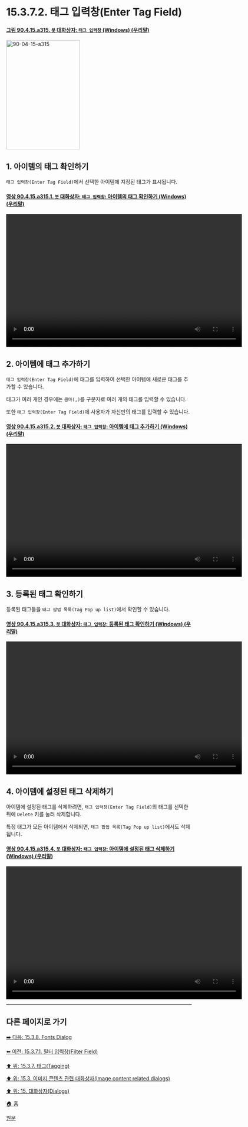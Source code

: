 # 15.3.7.2. 태그 입력창(Enter Tag Field)

<a id="90-04-15-a315"></a>

#### [그림 90.4.15.a315. `붓` 대화상자: `태그 입력창` (Windows) (우리말)](./90-04-0015-brushes.md#90-04-15-a315)
<img width="200" height="296" alt="90-04-15-a315" src="https://github.com/user-attachments/assets/3a539697-b201-4495-860c-a1f03322cb34" />

<a id="15-03-07-02-s1"></a>

## 1. 아이템의 태그 확인하기
`태그 입력창(Enter Tag Field)`에서 선택한 아이템에 지정된 태그가 표시됩니다.

<a id="90-04-15-a315-01"></a>

#### [영상 90.4.15.a315.1. `붓` 대화상자: `태그 입력창`: 아이템의 태그 확인하기 (Windows) (우리말)](./90-04-0015-brushes.md#90-04-15-a315-01)
<video controls="controls" width="640" height="360" src="https://github.com/user-attachments/assets/c30af8b7-cf95-4fab-96de-7f3130f8aa41"></video>

<a id="15-03-07-02-s2"></a>

## 2. 아이템에 태그 추가하기
`태그 입력창(Enter Tag Field)`에 태그를 입력하여 선택한 아이템에 새로운 태그를 추가할 수 있습니다.

태그가 여러 개인 경우에는 `콤마(,)`를 구분자로 여러 개의 태그를 입력할 수 있습니다.

또한 `태그 입력창(Enter Tag Field)`에 사용자가 자신만의 태그를 입력할 수 있습니다.

<a id="90-04-15-a315-02"></a>

#### [영상 90.4.15.a315.2. `붓` 대화상자: `태그 입력창`: 아이템에 태그 추가하기 (Windows) (우리말)](./90-04-0015-brushes.md#90-04-15-a315-02)
<video controls="controls" width="640" height="360" src="https://github.com/user-attachments/assets/2f9f78ea-a322-40ed-aee0-08c95fe087b3"></video>

<a id="15-03-07-02-s3"></a>

## 3. 등록된 태그 확인하기
등록된 태그들을 `태그 팝업 목록(Tag Pop up list)`에서 확인할 수 있습니다.

<a id="90-04-15-a315-03"></a>

#### [영상 90.4.15.a315.3. `붓` 대화상자: `태그 입력창`: 등록된 태그 확인하기 (Windows) (우리말)](./90-04-0015-brushes.md#90-04-15-a315-03)
<video controls="controls" width="640" height="360" src="https://github.com/user-attachments/assets/c5fae6ba-eb8b-4c09-a74b-9e8c4864c4fe"></video>

<a id="15-03-07-02-s4"></a>

## 4. 아이템에 설정된 태그 삭제하기
아이템에 설정된 태그를 삭제하려면, `태그 입력창(Enter Tag Field)`의 태그를 선택한 뒤에 `Delete` 키를 눌러 삭제합니다.

특정 태그가 모든 아이템에서 삭제되면, `태그 팝업 목록(Tag Pop up list)`에서도 삭제됩니다.

<a id="90-04-15-a315-04"></a>

#### [영상 90.4.15.a315.4. `붓` 대화상자: `태그 입력창`: 아이템에 설정된 태그 삭제하기 (Windows) (우리말)](./90-04-0015-brushes.md#90-04-15-a315-04)
<video controls="controls" width="640" height="360" src="https://github.com/user-attachments/assets/c75b1f94-75cf-492b-9185-4739ef06632a"></video>

***

## 다른 페이지로 가기

[➡️ 다음: 15.3.8. Fonts Dialog](./15-03-08-00-fonts_dialog.md)

[⬅️ 이전: 15.3.7.1. 필터 입력창(Filter Field)](./15-03-07-01-filter_field.md)

[⬆️ 위: 15.3.7. 태그(Tagging)](./15-03-07-00-tagging.md)

[⬆️ 위: 15.3. 이미지 콘텐츠 관련 대화상자(Image content related dialogs)](./15-03-00-image-content-related-dialogs.md)

[⬆️ 위: 15. 대화상자(Dialogs)](./15-00-dialogs.md)

[🏠 홈](./00-home.md)

[원문](https://docs.gimp.org/2.10/ko/gimp-tagging.html)